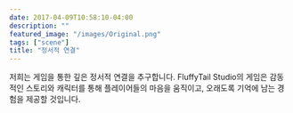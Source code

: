 ```yaml
---
date: 2017-04-09T10:58:10-04:00
description: ""
featured_image: "/images/Original.png"
tags: ["scene"]
title: "정서적 연결"
---
```


저희는 게임을 통한 깊은 정서적 연결을 추구합니다. FluffyTail Studio의 게임은 감동적인 스토리와 캐릭터를 통해 플레이어들의 마음을 움직이고, 오래도록 기억에 남는 경험을 제공할 것입니다.
